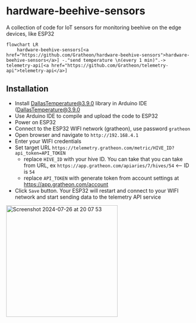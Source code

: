 # hardware-beehive-sensors
A collection of code for IoT sensors for monitoring beehive on the edge devices, like ESP32

```mermaid
flowchart LR
	hardware-beehive-sensors[<a href="https://github.com/Gratheon/hardware-beehive-sensors">hardware-beehive-sensors</a>] -."send temperature \n(every 1 min)".-> telemetry-api[<a href="https://github.com/Gratheon/telemetry-api">telemetry-api</a>]
```

## Installation
- Install [DallasTemperature@3.9.0](https://github.com/milesburton/Arduino-Temperature-Control-Library) library in Arduino IDE (DallasTemperature@3.9.0
- Use Arduino IDE to compile and upload the code to ESP32
- Power on ESP32
- Connect to the ESP32 WIFI network (gratheon), use password `gratheon`
- Open browser and navigate to `http://192.168.4.1`
- Enter your WIFI credentials
- Set target URL `https://telemetry.gratheon.com/metric/HIVE_ID?api_token=API_TOKEN`
  - replace `HIVE_ID` with your hive ID. You can take that you can take from URL, ex `https://app.gratheon.com/apiaries/7/hives/54` <-- ID is `54`
  - replace `API_TOKEN` with generate token from account settings at https://app.gratheon.com/account
- Click `Save` button. Your ESP32 will restart and connect to your WIFI network and start sending data to the telemetry API service

<img width="300" alt="Screenshot 2024-07-26 at 20 07 53" src="https://github.com/user-attachments/assets/b4ed305f-7ddd-44ff-b200-e0d139734349">
